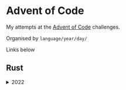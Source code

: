 # Advent of Code

My attempts at the [Advent of Code](https://adventofcode.com/) challenges.

Organised by `language/year/day/`

Links below

## Rust

<details><summary>2022</summary>

- [Day 1 - Calorie Counting](rust/2022/day-1/src/main.rs)
- [Day 2 - Rock Paper Scissors](rust/2022/day-2/src/main.rs)
- [Day 3 - Rucksack Reorganization](rust/2022/day-3/src/main.rs)
- [Day 4 - Camp Cleanup](rust/2022/day-4/src/main.rs)
</details>